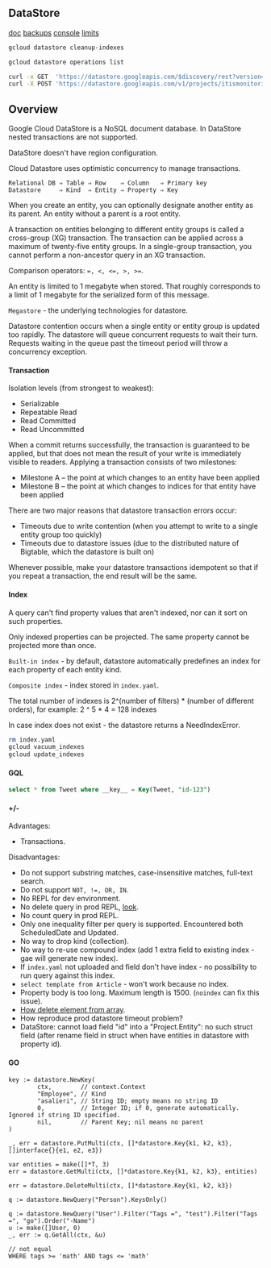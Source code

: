 DataStore
-

[doc](https://cloud.google.com/appengine/docs/standard/go/datastore/)
[backups](https://cloud.google.com/appengine/articles/scheduled_backups)
[console](https://console.cloud.google.com/datastore/)
[limits](https://cloud.google.com/datastore/docs/concepts/limits)

````bash
gcloud datastore cleanup-indexes

gcloud datastore operations list
````

````bash
curl -x GET  'https://datastore.googleapis.com/$discovery/rest?version=v1' | jq
curl -X POST 'https://datastore.googleapis.com/v1/projects/itismonitoring:export'
````

## Overview

Google Cloud DataStore is a NoSQL document database.
In DataStore nested transactions are not supported.

DataStore doesn't have region configuration.

Cloud Datastore uses optimistic concurrency to manage transactions.

````
Relational DB ⇒ Table ⇒ Row    ⇒ Column   ⇒ Primary key
Datastore     ⇒ Kind  ⇒ Entity ⇒ Property ⇒ Key
````

When you create an entity, you can optionally designate another entity as its parent.
An entity without a parent is a root entity.

A transaction on entities belonging to different entity groups is called a cross-group (XG) transaction.
The transaction can be applied across a maximum of twenty-five entity groups.
In a single-group transaction, you cannot perform a non-ancestor query in an XG transaction.

Comparison operators: `=, <, <=, >, >=`.

An entity is limited to 1 megabyte when stored.
That roughly corresponds to a limit of 1 megabyte for the serialized form of this message.

`Megastore` - the underlying technologies for datastore.

Datastore contention occurs when a single entity or entity group is updated too rapidly.
The datastore will queue concurrent requests to wait their turn.
Requests waiting in the queue past the timeout period will throw a concurrency exception.

#### Transaction

Isolation levels (from strongest to weakest):

* Serializable
* Repeatable Read
* Read Committed
* Read Uncommitted

When a commit returns successfully, the transaction is guaranteed to be applied,
but that does not mean the result of your write is immediately visible to readers.
Applying a transaction consists of two milestones:

* Milestone A – the point at which changes to an entity have been applied
* Milestone B – the point at which changes to indices for that entity have been applied

There are two major reasons that datastore transaction errors occur:
* Timeouts due to write contention
  (when you attempt to write to a single entity group too quickly)
* Timeouts due to datastore issues
  (due to the distributed nature of Bigtable, which the datastore is built on)

Whenever possible, make your datastore transactions idempotent
so that if you repeat a transaction, the end result will be the same.

#### Index

A query can't find property values that aren't indexed, nor can it sort on such properties.

Only indexed properties can be projected. The same property cannot be projected more than once.

`Built-in index` - by default,
datastore automatically predefines an index for each property of each entity kind.

`Composite index` - index stored in `index.yaml`.

The total number of indexes is 2^(number of filters) * (number of different orders),
for example: 2 ^ 5 * 4 = 128 indexes

In case index does not exist - the datastore returns a NeedIndexError.

````sh
rm index.yaml
gcloud vacuum_indexes
gcloud update_indexes
````

#### GQL

````sql
select * from Tweet where __key__ = Key(Tweet, "id-123")
````

#### +/-

Advantages:
* Transactions.

Disadvantages:
* Do not support substring matches, case-insensitive matches, full-text search.
* Do not support `NOT, !=, OR, IN`.
* No REPL for dev environment.
* No delete query in prod REPL, [look](https://monosnap.com/file/0osxGC8ocSQrQxGPx05ByYz3FkNByh).
* No count query in prod REPL.
* Only one inequality filter per query is supported. Encountered both ScheduledDate and Updated.
* No way to drop kind (collection).
* No way to re-use compound index (add 1 extra field to existing index - gae will generate new index).
* If `index.yaml` not uploaded and field don't have index - no possibility to run query against this index.
* `select template from Article` - won't work because no index.
* Property body is too long. Maximum length is 1500. (`noindex` can fix this issue).
* [How delete element from array](https://monosnap.com/file/YrQHARwcRPAEagaNfoKeMhh1o1bsnZ).
* How reproduce prod datastore timeout problem?
* DataStore: cannot load field "id" into a "Project.Entity": no such struct field
  (after rename field in struct when have entities in datastore with property id).

#### GO

````golang
key := datastore.NewKey(
        ctx,        // context.Context
        "Employee", // Kind
        "asalieri", // String ID; empty means no string ID
        0,          // Integer ID; if 0, generate automatically. Ignored if string ID specified.
        nil,        // Parent Key; nil means no parent
)

_, err = datastore.PutMulti(ctx, []*datastore.Key{k1, k2, k3}, []interface{}{e1, e2, e3})

var entities = make([]*T, 3)
err = datastore.GetMulti(ctx, []*datastore.Key{k1, k2, k3}, entities)

err = datastore.DeleteMulti(ctx, []*datastore.Key{k1, k2, k3})

q := datastore.NewQuery("Person").KeysOnly()

q := datastore.NewQuery("User").Filter("Tags =", "test").Filter("Tags =", "go").Order("-Name")
u := make([]User, 0)
_, err := q.GetAll(ctx, &u)

// not equal
WHERE tags >= 'math' AND tags <= 'math'
````

